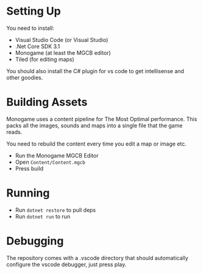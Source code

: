 # Setting Up

You need to install:
- Visual Studio Code (or Visual Studio)
- .Net Core SDK 3.1
- Monogame (at least the MGCB editor)
- Tiled (for editing maps)

You should also install the C# plugin for vs code to get intellisense and other goodies.

# Building Assets
Monogame uses a content pipeline for The Most Optimal performance. This packs all the images, sounds and maps into a single file that the game reads.

You need to rebuild the content every time you edit a map or image etc.

- Run the Monogame MGCB Editor
- Open `Content/Content.mgcb`
- Press build

# Running
- Run `dotnet restore` to pull deps
- Run `dotnet run` to run

# Debugging
The repository comes with a .vscode directory that should automatically configure the vscode debugger, just press play.
